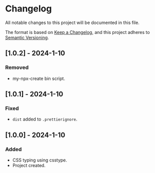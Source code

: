 # Changelog

All notable changes to this project will be documented in this file.

The format is based on [Keep a Changelog](https://keepachangelog.com/en/1.0.0/),
and this project adheres to [Semantic Versioning](https://semver.org/spec/v2.0.0.html).

## [1.0.2] - 2024-1-10

### Removed

- my-npx-create bin script.

## [1.0.1] - 2024-1-10

### Fixed

- `dist` added to `.prettierignore`.

## [1.0.0] - 2024-1-10

### Added

- CSS typing using csstype.
- Project created.
